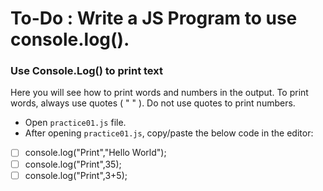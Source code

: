 # To-Do : Write a JS Program to use console.log().

### Use Console.Log() to print text

Here you will see how to print words and numbers in the output. To print words, always use quotes ( " " ). Do not use quotes to print numbers.

- Open `practice01.js` file.
- After opening `practice01.js`, copy/paste the below code in the editor:

* [ ]  console.log("Print","Hello World");
* [ ]  console.log("Print",35);
* [ ]  console.log("Print",3+5);
